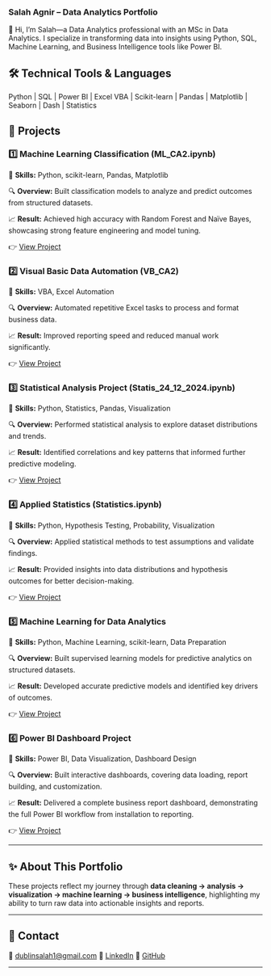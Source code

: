 
### Salah Agnir – Data Analytics Portfolio

👋 Hi, I’m Salah—a Data Analytics professional with an MSc in Data Analytics. I specialize in transforming data into insights using Python, SQL, Machine Learning, and Business Intelligence tools like Power BI.

## 🛠 Technical Tools & Languages
Python | SQL | Power BI | Excel VBA | Scikit-learn | Pandas | Matplotlib | Seaborn | Dash | Statistics


## 🔹 Projects

### 1️⃣ Machine Learning Classification (ML\_CA2.ipynb)

📌 **Skills:** Python, scikit-learn, Pandas, Matplotlib

🔍 **Overview:** Built classification models to analyze and predict outcomes from structured datasets.

📈 **Result:** Achieved high accuracy with Random Forest and Naïve Bayes, showcasing strong feature engineering and model tuning.

👉  [View Project](https://github.com/yourusername/project1)


### 2️⃣ Visual Basic Data Automation (VB\_CA2)

📌 **Skills:** VBA, Excel Automation

🔍 **Overview:** Automated repetitive Excel tasks to process and format business data.

📈 **Result:** Improved reporting speed and reduced manual work significantly.

👉 [View Project](https://github.com/yourusername/project1)


### 3️⃣ Statistical Analysis Project (Statis\_24\_12\_2024.ipynb)

📌 **Skills:** Python, Statistics, Pandas, Visualization

🔍 **Overview:** Performed statistical analysis to explore dataset distributions and trends.

📈 **Result:** Identified correlations and key patterns that informed further predictive modeling.

👉 [View Project](https://github.com/yourusername/project1)


### 4️⃣ Applied Statistics (Statistics.ipynb)

📌 **Skills:** Python, Hypothesis Testing, Probability, Visualization

🔍 **Overview:** Applied statistical methods to test assumptions and validate findings.

📈 **Result:** Provided insights into data distributions and hypothesis outcomes for better decision-making.

👉 [View Project](https://github.com/yourusername/project1)


### 5️⃣ Machine Learning for Data Analytics

📌 **Skills:** Python, Machine Learning, scikit-learn, Data Preparation

🔍 **Overview:** Built supervised learning models for predictive analytics on structured datasets.

📈 **Result:** Developed accurate predictive models and identified key drivers of outcomes.

👉 [View Project](https://github.com/yourusername/project1)


### 6️⃣ Power BI Dashboard Project

📌 **Skills:** Power BI, Data Visualization, Dashboard Design

🔍 **Overview:** Built interactive dashboards, covering data loading, report building, and customization.

📈 **Result:** Delivered a complete business report dashboard, demonstrating the full Power BI workflow from installation to reporting.

👉 [View Project](https://github.com/yourusername/project1)


---

## ✨ About This Portfolio

These projects reflect my journey through **data cleaning → analysis → visualization → machine learning → business intelligence**, highlighting my ability to turn raw data into actionable insights and reports.

---

## 🔹 Contact

📧 [dublinsalah1@gmail.com](mailto:dublinsalah1@gmail.com)
🔗 [LinkedIn](https://www.linkedin.com/in/yourprofile)
🔗 [GitHub](https://github.com/yourusername)


---


